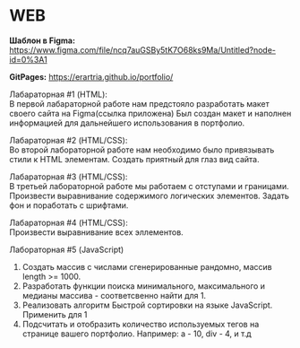 # WEB

**Шаблон в Figma:** 
https://www.figma.com/file/ncq7auGSBy5tK7O68ks9Ma/Untitled?node-id=0%3A1 

**GitPages:**
<https://erartria.github.io/portfolio/>


Лабараторная #1 (HTML):   
В первой лабараторной работе нам предстояло разработать макет своего сайта на Figma(ссылка приложена) 
Был создан макет и наполнен информацией для дальнейшего использования в портфолио.  

Лабараторная #2 (HTML/CSS):  
Во второй лабораторной работе нам необходимо было привязывать стили к HTML элементам. Создать приятный для глаз вид сайта.  

Лабараторная #3 (HTML/CSS):  
В третьей лабораторной работе мы работаем с отступами и границами. Произвести выравнивание содержимого логических элементов. Задать фон и поработать с шрифтами.   

Лабараторная #4 (HTML/CSS):  
Произвести выравнивание всех эллементов. 

Лабораторная #5 (JavaScript)
1) Создать массив с числами сгенерированные рандомно, массив length >= 1000.
2) Разработать функции поиска минимального, максимального и медианы массива -
соответсвенно найти для 1.
3) Реализовать алгоритм Быстрой сортировки на языке JavaScript. Применить для 1
4) Подсчитать и отобразить количество используемых тегов на странице вашего
портфолио. Например: а - 10, div - 4, и т.д 
